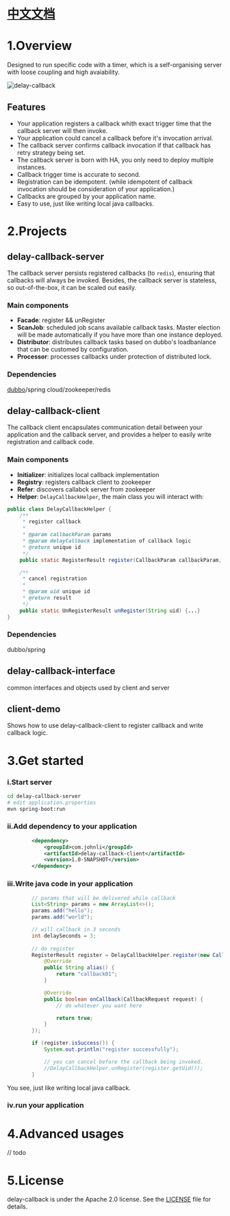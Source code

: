 # [中文文档](https://joooohn.com/timer/callback/2018/09/21/delay_callback.html)

# 1.Overview

Designed to run specific code with a timer, which is a self-organising server with loose coupling and high avaiability.

![delay-callback](https://joooohnli.github.io/images/delay-callback.png)
## Features

- Your application registers a callback whith exact trigger time that the callback server will then invoke.
- Your application could cancel a callback before it's invocation arrival.
- The callback server confirms callback invocation if that callback has retry strategy being set. 
- The callback server is born with HA, you only need to deploy multiple instances.
- Callback trigger time is accurate to second.
- Registration can be idempotent. (while idempotent of callback invocation should be consideration of your application.)
- Callbacks are grouped by your application name.
- Easy to use, just like writing local java callbacks.

# 2.Projects
## delay-callback-server
The callback server persists registered callbacks (to `redis`), ensuring that callbacks will always be invoked. Besides, the callback server is stateless, so out-of-the-box, it can be scaled out easily.

### Main components
- **Facade**: register && unRegister
- **ScanJob**: scheduled job scans available callback tasks. Master election will be made automatically if you have more than one instance deployed.
- **Distributor**: distributes callback tasks based on dubbo's loadbanlance that can be customed by configuration. 
- **Processor**: processes callbacks under protection of distributed lock.


### Dependencies
[dubbo](http://dubbo.apache.org/en-us)/spring cloud/zookeeper/redis

## delay-callback-client
The callback client encapsulates communication detail between your application and the callback server, and provides a helper to easily write registration and callback code.

### Main components
- **Initializer**: initializes local callback implementation 
- **Registry**: registers callback client to zookeeper
- **Refer**: discovers callabck server from zookeeper
- **Helper**: ```DelayCallbackHelper```, the main class you will interact with:
```java
public class DelayCallbackHelper {
    /**
     * register callback
     *
     * @param callbackParam params
     * @param delayCallback implementation of callback logic
     * @return unique id
     */
    public static RegisterResult register(CallbackParam callbackParam, DelayCallback delayCallback) {...}

    /**
     * cancel registration
     *
     * @param uid unique id
     * @return result
     */
    public static UnRegisterResult unRegister(String uid) {...}
}

```

### Dependencies
dubbo/spring

## delay-callback-interface
common interfaces and objects used by client and server

## client-demo
Shows how to use delay-callback-client to register callback and write callback logic.

# 3.Get started
### i.Start server
```bash
cd delay-callback-server
# edit application.properties
mvn spring-boot:run
```

### ii.Add dependency to your application
```xml
        <dependency>
            <groupId>com.johnli</groupId>
            <artifactId>delay-callback-client</artifactId>
            <version>1.0-SNAPSHOT</version>
        </dependency>
```
### iii.Write java code in your application
```java
        // params that will be delivered while callback
        List<String> params = new ArrayList<>();
        params.add("hello");
        params.add("world");

        // will callback in 3 seconds
        int delaySeconds = 3;
        
        // do register
        RegisterResult register = DelayCallbackHelper.register(new CallbackParam(params, delaySeconds), new DelayCallback() {
            @Override
            public String alias() {
                return "callback01";
            }

            @Override
            public boolean onCallback(CallbackRequest request) {
                // do whatever you want here

                return true;
            }
        });

        if (register.isSuccess()) {
            System.out.println("register successfully");

            // you can cancel before the callback being invoked.
            //DelayCallbackHelper.unRegister(register.getUid());
        }
```
You see, just like writing local java callback.

### iv.run your application

# 4.Advanced usages
// todo

# 5.License
delay-callback is under the Apache 2.0 license. See the [LICENSE](https://github.com/joooohnli/delay-callback/blob/master/LICENSE) file for details.
